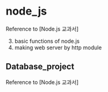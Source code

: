 # node_js
Reference to [Node.js 교과서]

3. basic functions of node.js
4. making web server by http module

## Database_project
Reference to [Node.js 교과서]

